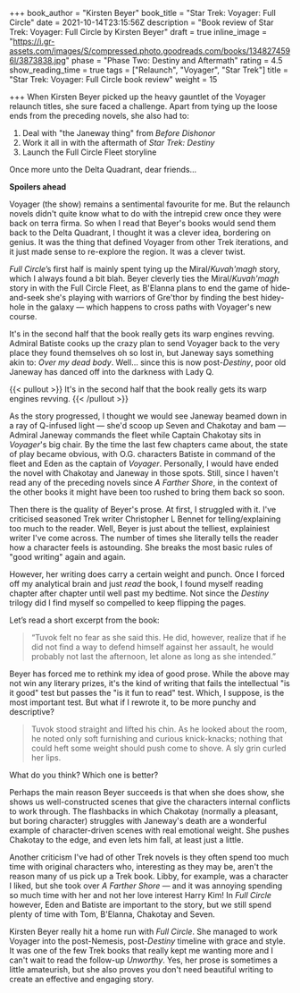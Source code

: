 +++
book_author = "Kirsten Beyer"
book_title = "Star Trek: Voyager: Full Circle"
date = 2021-10-14T23:15:56Z
description = "Book review of Star Trek: Voyager: Full Circle by Kirsten Beyer"
draft = true
inline_image = "https://i.gr-assets.com/images/S/compressed.photo.goodreads.com/books/1348274596l/3873838.jpg"
phase = "Phase Two: Destiny and Aftermath"
rating = 4.5
show_reading_time = true
tags = ["Relaunch", "Voyager", "Star Trek"]
title = "Star Trek: Voyager: Full Circle book review"
weight = 15

+++
When Kirsten Beyer picked up the heavy gauntlet of the Voyager relaunch titles, she sure faced a challenge. Apart from tying up the loose ends from the preceding novels, she also had to:

1. Deal with "the Janeway thing" from _Before Dishonor_
2. Work it all in with the aftermath of _Star Trek: Destiny_
3. Launch the Full Circle Fleet storyline

Once more unto the Delta Quadrant, dear friends...

**Spoilers ahead**

<!-- more -->

Voyager (the show) remains a sentimental favourite for me. But the relaunch novels didn't quite know what to do with the intrepid crew once they were back on terra firma. So when I read that Beyer's books would send them back to the Delta Quadrant, I thought it was a clever idea, bordering on genius. It was the thing that defined Voyager from other Trek iterations, and it just made sense to re-explore the region. It was a clever twist.

_Full Circle_’s first half is mainly spent tying up the Miral/_Kuvah'magh_ story, which I always found a bit blah. Beyer cleverly ties the Miral/_Kuvah'magh_ story in with the Full Circle Fleet, as B'Elanna plans to end the game of hide-and-seek she's playing with warriors of Gre'thor by finding the best hidey-hole in the galaxy — which happens to cross paths with Voyager's new course.

It's in the second half that the book really gets its warp engines revving. Admiral Batiste cooks up the crazy plan to send Voyager back to the very place they found themselves oh so lost in, but Janeway says something akin to: _Over my dead body_. Well... since this is now post-_Destiny_, poor old Janeway has danced off into the darkness with Lady Q.

{{< pullout >}} It's in the second half that the book really gets its warp engines revving. {{< /pullout >}}

As the story progressed, I thought we would see Janeway beamed down in a ray of Q-infused light — she'd scoop up Seven and Chakotay and bam — Admiral Janeway commands the fleet while Captain Chakotay sits in _Voyager_'s big chair. By the time the last few chapters came about, the state of play became obvious, with O.G. characters Batiste in command of the fleet and Eden as the captain of _Voyager_. Personally, I would have ended the novel with Chakotay and Janeway in those spots. Still, since I haven't read any of the preceding novels since _A Farther Shore_, in the context of the other books it might have been too rushed to bring them back so soon.

Then there is the quality of Beyer's prose. At first, I struggled with it. I've criticised seasoned Trek writer Christopher L Bennet for telling/explaining too much to the reader. Well, Beyer is just about the telliest, explainiest writer I've come across. The number of times she literally tells the reader how a character feels is astounding. She breaks the most basic rules of "good writing" again and again.

However, her writing does carry a certain weight and punch. Once I forced off my analytical brain and just _read_ the book, I found myself reading chapter after chapter until well past my bedtime. Not since the _Destiny_ trilogy did I find myself so compelled to keep flipping the pages.

Let’s read a short excerpt from the book:

> “Tuvok felt no fear as she said this. He did, however, realize that if he did not find a way to defend himself against her assault, he would probably not last the afternoon, let alone as long as she intended.”

Beyer has forced me to rethink my idea of good prose. While the above may not win any literary prizes, it's the kind of writing that fails the intellectual "is it good" test but passes the "is it fun to read" test. Which, I suppose, is the most important test. But what if I rewrote it, to be more punchy and descriptive?

> Tuvok stood straight and lifted his chin. As he looked about the room, he noted only soft furnishing and curious knick-knacks; nothing that could heft some weight should push come to shove. A sly grin curled her lips.

What do you think? Which one is better?

Perhaps the main reason Beyer succeeds is that when she does show, she shows us well-constructed scenes that give the characters internal conflicts to work through. The flashbacks in which Chakotay (normally a pleasant, but boring character) struggles with Janeway's death are a wonderful example of character-driven scenes with real emotional weight. She pushes Chakotay to the edge, and even lets him fall, at least just a little.

Another criticism I've had of other Trek novels is they often spend too much time with original characters who, interesting as they may be, aren't the reason many of us pick up a Trek book. Libby, for example, was a character I liked, but she took over _A Farther Shore_ — and it was annoying spending so much time with her and not her love interest Harry Kim! In _Full Circle_ however, Eden and Batiste are important to the story, but we still spend plenty of time with Tom, B'Elanna, Chakotay and Seven.

Kirsten Beyer really hit a home run with _Full Circle_. She managed to work Voyager into the post-Nemesis, post-_Destiny_ timeline with grace and style. It was one of the few Trek books that really kept me wanting more and I can't wait to read the follow-up _Unworthy_. Yes, her prose is sometimes a little amateurish, but she also proves you don't need beautiful writing to create an effective and engaging story.